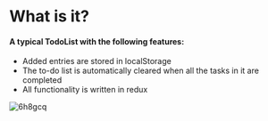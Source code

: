 # What is it?
#### A typical TodoList with the following features:
 * Added entries are stored in localStorage
 * The to-do list is automatically cleared when all the tasks in it are completed
 * All functionality is written in redux

![6h8gcq](https://user-images.githubusercontent.com/92201021/169898749-c7af8032-c05c-4503-abf6-d63622bf396c.gif)

